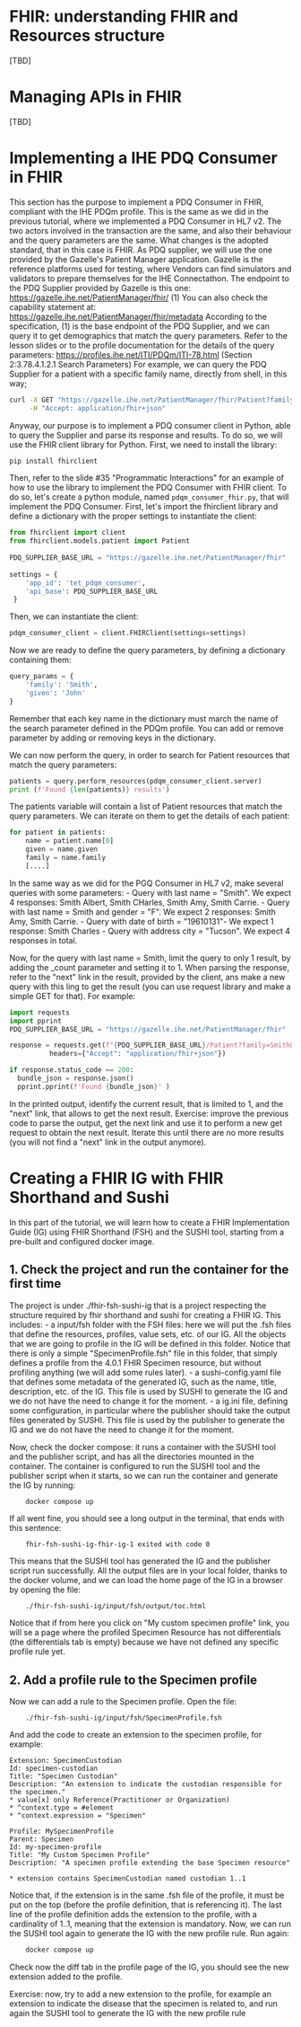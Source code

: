 # FHIR: understanding FHIR and Resources structure 
[TBD]
# Managing APIs in FHIR
[TBD]

# Implementing a IHE PDQ Consumer in FHIR
This section has the purpose to implement a PDQ Consumer in FHIR, compliant with the IHE PDQm 
profile. This is the same as we did in the previous tutorial, where we implemented a PDQ Consumer
in HL7 v2. The two actors involved in the transaction are the same, and also their behaviour and 
the query parameters are the same. What changes is the adopted standard, that in this case is FHIR. 
As PDQ supplier, we will use the one provided by the Gazelle's Patient Manager application. Gazelle 
is the reference platforms used for testing, where Vendors can find simulators and validators to 
prepare themselves for the IHE Connectathon. 
The endpoint to the PDQ Supplier provided by Gazelle is this one: 
https://gazelle.ihe.net/PatientManager/fhir/ (1)
You can also check the capability statement at: 
https://gazelle.ihe.net/PatientManager/fhir/metadata
According to the specification, (1) is the base endpoint of the PDQ Supplier, and we can query 
it to get demographics that match the query parameters. Refer to the 
lesson slides or to the profile documentation for the details of the query parameters: 
https://profiles.ihe.net/ITI/PDQm/ITI-78.html (Section 2:3.78.4.1.2.1 Search Parameters)
For example, we can query the PDQ Supplier for a patient with a specific family name, directly from shell, in this way; 
```bash
curl -X GET "https://gazelle.ihe.net/PatientManager/fhir/Patient?family=Smith" \
     -H "Accept: application/fhir+json"
```
Anyway, our purpose is to implement a PDQ consumer client in Python, able to query the Supplier and parse 
its response and results. To do so, we will use the FHIR client library for Python. First, we need to install the library:
```bash
pip install fhirclient
```
Then, refer to the slide #35 "Programmatic Interactions" for an example of how to use the library to 
implement the PDQ Consumer with FHIR client. 
To do so, let's create a python module, named `pdqm_consumer_fhir.py`, that will implement the PDQ Consumer.
First, let's import the fhirclient library and define a dictionary with the proper settings to instantiate the client:
```python
from fhirclient import client
from fhirclient.models.patient import Patient
    
PDQ_SUPPLIER_BASE_URL = "https://gazelle.ihe.net/PatientManager/fhir"
    
settings = {
    'app_id': 'tet_pdqm_consumer',
    'api_base': PDQ_SUPPLIER_BASE_URL
 }
```
Then, we can instantiate the client:
```python
pdqm_consumer_client = client.FHIRClient(settings=settings)
```


Now we are ready to define the query parameters, by defining a dictionary containing them: 
```python
query_params = {
    'family': 'Smith',
    'given': 'John'
}
```
Remember that each key name in the dictionary must march the name of the search parameter defined in the
PDQm profile. You can add or remove parameter by adding or removing keys in the dictionary.

We can now perform the query, in order to search for Patient resources that match the query parameters: 
```python
patients = query.perform_resources(pdqm_consumer_client.server)
print (f'Found {len(patients)} results')
```
The patients variable will contain a list of Patient resources that match the query parameters. We can iterate on 
them to get the details of each patient:
```python
for patient in patients:
    name = patient.name[0]
    given = name.given
    family = name.family 
    [....]
```

In the same way as we did for the PGQ Consumer in HL7 v2, make several queries with some parameters: 
      - Query with last name = "Smith". We expect 4 responses: Smith Albert, Smith CHarles, Smith Amy, Smith Carrie.
      - Query with last name = Smith and gender = "F". We expect 2 responses: Smith Amy, Smith Carrie.
      - Query with date of birth = "19610131"- We expect 1 response: Smith Charles
      - Query with address city = "Tucson". We expect 4 responses in total.

Now, for the query with last name = Smith, limit the query to only 1 result, by adding the _count 
parameter and setting it to 1. When parsing the response, refer to the "next" link in the result, 
provided by the client, ans make a new query with this ling to get the result (you can use request library
and make a simple GET for that). For example:
```python
import requests
import pprint
PDQ_SUPPLIER_BASE_URL = "https://gazelle.ihe.net/PatientManager/fhir"

response = requests.get(f"{PDQ_SUPPLIER_BASE_URL}/Patient?family=Smith&_count=1",
          headers={"Accept": "application/fhir+json"})

if response.status_code == 200:
  bundle_json = response.json()
  pprint.pprint(f'Found {bundle_json}' )
```
In the printed output, identify the current result, that is limited to 1, and the "next" link, that allows to get 
the next result. 
Exercise: improve the previous code to parse the output, get the next link and use it to perform a new
get request to obtain the next result. Iterate this until there are no more results (you will not find a "next" link in the output anymore).


# Creating a FHIR IG with FHIR Shorthand and Sushi 
In this part of the tutorial, we will learn how to create a FHIR Implementation Guide (IG) using 
FHIR Shorthand (FSH) and the SUSHI tool, starting from a pre-built and configured docker 
image.

## 1. Check the project and run the container for the first time
The project is under ./fhir-fsh-sushi-ig that is a project respecting the structure required 
by fhir shorthand and sushi for creating a FHIR IG. This includes: 
    - a input/fsh folder with the FSH files: here we will put the .fsh files that define the 
      resources, profiles, value sets, etc. of our IG. All the objects that we are going to 
      profile in the IG will be defined in this folder. Notice that there is only a simple 
      "SpecimenProfile.fsh" file in this folder, that simply defines a profile from the 
      4.0.1 FHIR Specimen resource, but without profiling anything (we will add some rules later).
    - a sushi-config.yaml file that defines some metadata of the generated IG, such as the 
      name, title, description, etc. of the IG. This file is used by SUSHI to generate the IG and we 
      do not have the need to change it for the moment.
    - a ig.ini file, defining some configuration, in particular where the publisher should take the 
      output files generated by SUSHI. This file is used by the publisher to generate the IG and we
      do not have the need to change it for the moment.

Now, check the docker compose: it runs a container with the SUSHI tool and the publisher script, and 
has all the directories mounted in the container. The container is configured to run the SUSHI tool
and the publisher script when it starts, so we can run the container and generate the IG by running:
```bash
    docker compose up
```
If all went fine, you should see a long output in the terminal, that ends with this sentence: 
```
    fhir-fsh-sushi-ig-fhir-ig-1 exited with code 0
```
This means that the SUSHI tool has generated the IG and the publisher script run successfully.
All the output files are in your local folder, thanks to the docker volume, and we can load 
the home page of the IG in a browser by opening the file:
```
    ./fhir-fsh-sushi-ig/input/fsh/output/toc.html
```
Notice that if from here you click on "My custom specimen profile" link, you will se a page where 
the profiled Specimen Resource has not differentials (the differentials tab is empty) because we have not 
defined any specific profile rule yet. 

## 2. Add a profile rule to the Specimen profile
Now we can add a rule to the Specimen profile. Open the file:
```
    ./fhir-fsh-sushi-ig/input/fsh/SpecimenProfile.fsh
```
And add the code to create an extension to the specimen profile, for example:
```fsh
Extension: SpecimenCustodian
Id: specimen-custodian
Title: "Specimen Custodian"
Description: "An extension to indicate the custodian responsible for the specimen."
* value[x] only Reference(Practitioner or Organization)
* ^context.type = #element
* ^context.expression = "Specimen"

Profile: MySpecimenProfile
Parent: Specimen
Id: my-specimen-profile
Title: "My Custom Specimen Profile"
Description: "A specimen profile extending the base Specimen resource"

* extension contains SpecimenCustodian named custodian 1..1
```
Notice that, if the extension is in the same .fsh file of the profile, it must be put on the top (before
the profile definition, that is referencing it).
The last line of the profile definition adds the extension to the profile, with a cardinality of 1..1, meaning that the extension is mandatory.
Now, we can run the SUSHI tool again to generate the IG with the new profile rule. Run again:
```bash
    docker compose up
```
Check now the diff tab in the profile page of the IG, you should see the new extension added to the profile.

Exercise: now, try to add a new extension to the profile, for example an extension to indicate the 
disease that the specimen is related to, and run again the SUSHI tool to generate the IG with the new profile rule


